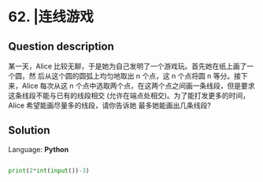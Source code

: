 # 62. |连线游戏

## Question description


某一天，Alice 比较无聊，于是她为自己发明了一个游戏玩。首先她在纸上画了一个圆，然 后从这个圆的圆弧上均匀地取出 n 个点，这 n 个点将圆 n 等分。接下来，Alice 每次从这 n 个点中选取两个点，在这两个点之间画一条线段，但是要求这条线段不能与已有的线段相交 (允许在端点处相交)。为了能打发更多的时间，Alice 希望能画尽量多的线段，请你告诉她 最多她能画出几条线段?


## Solution

Language: **Python**

```Python

print(2*int(input())-3)

```


